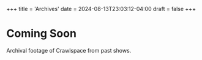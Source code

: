 +++
title = 'Archives'
date = 2024-08-13T23:03:12-04:00
draft = false
+++

# Coming Soon

Archival footage of Crawlspace from past shows.
